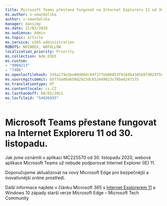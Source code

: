 ```yaml
---
title: Microsoft Teams přestane fungovat na Internet Exploreru 11 od 30. listopadu.
ms.author: v-smandalika
author: v-smandalika
manager: dansimp
ms.date: 12/02/2020
ms.audience: Admin
ms.topic: article
ms.service: o365-administration
ROBOTS: NOINDEX, NOFOLLOW
localization_priority: Priority
ms.collection: Adm_O365
ms.custom:
- "9004213"
- "7406"
ms.openlocfilehash: 339a179e1be88d80dc9df377eb06853f9184b4305b9fd029f565ba54fd30e546
ms.sourcegitcommit: b5f7da89a650d2915dc652449623c78be6247175
ms.translationtype: HT
ms.contentlocale: cs-CZ
ms.lasthandoff: 08/05/2021
ms.locfileid: "54026935"
---
```

# <a name="microsoft-teams-will-stop-working-on-internet-explorer-11-from-nov-30th"></a>Microsoft Teams přestane fungovat na Internet Exploreru 11 od 30. listopadu.

Jak jsme oznámili v aplikaci MC225570 od 30. listopadu 2020, webová aplikace Microsoft Teams už nebude podporovat Internet Explorer (IE) 11. 

Doporučujeme aktualizovat na nový [](https://www.microsoft.com/edge) Microsoft Edge pro bezpečnější a inovativnější online prostředí. 

Další informace najdete v článku Microsoft 365 s [Internet Explorerem 11](https://techcommunity.microsoft.com/t5/microsoft-365-blog/microsoft-365-apps-say-farewell-to-internet-explorer-11-and/ba-p/1591666) a Windows 10 západy starší verze Microsoft Edge – Microsoft Tech Community

